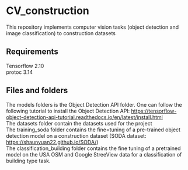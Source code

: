 # CV_construction
This repository implements computer vision tasks (object detection and image classification) to construction datasets

## Requirements
Tensorflow 2.10 <br>
protoc 3.14

## Files and folders
The models folders is the Object Detection API folder. One can follow the following tutorial to install the Object Detection API: https://tensorflow-object-detection-api-tutorial.readthedocs.io/en/latest/install.html <br>
The datasets folder contain the datasets used for the project <br>
The training_soda folder contains the fine=tuning of a pre-trained object detection model on a construction dataset (SODA dataset: https://shaunyuan22.github.io/SODA/) <br>
The classification_building folder contains the fine tuning of a pretrained model on the USA OSM and Google StreeView data for a classification of building type task.
 
